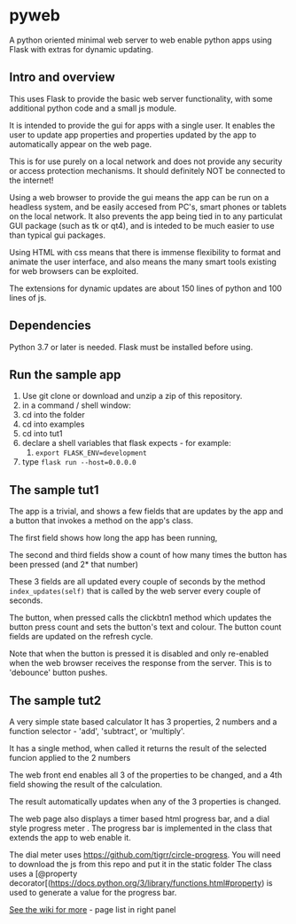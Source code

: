 # pyweb
A python oriented minimal web server to web enable python apps using Flask with extras for dynamic updating.

## Intro and overview
This uses Flask to provide the basic web server functionality, with some additional python code and a small js module.

It is intended to provide the gui for apps with a single user. It enables the user to update app properties and properties updated by the app
to automatically appear on the web page.

This is for use purely on a local network and does not provide any security or access protection mechanisms. It should definitely NOT be
connected to the internet!

Using a web browser to provide the gui means the app can be run on a headless system, and be easily accesed from PC's, smart phones or tablets
on the local network. It also prevents the app being tied in to any particulat GUI package (such as tk or qt4), and is inteded to be much easier
to use than typical gui packages.

Using HTML with css means that there is immense flexibility to format and animate the user interface, and also means the many smart tools existing
for web browsers can be exploited.

The extensions for dynamic updates are about 150 lines of python and 100 lines of js.

## Dependencies
Python 3.7 or later is needed. Flask must be installed before using.

## Run the sample app
1. Use git clone or download and unzip a zip of this repository.
1. in a command / shell window:
1. cd into the folder
1. cd into examples
1. cd into tut1
1. declare a shell variables that flask expects - for example:
   1. `export FLASK_ENV=development`
1. type `flask run --host=0.0.0.0`

## The sample tut1
The app is a trivial, and shows a few fields that are updates by the app and a button that invokes a method on the app's class.

The first field shows how long the app has been running,

The second and third fields show a count of how many times the button has been pressed (and 2* that number)

These 3 fields are all updated every couple of seconds by the method `index_updates(self)` that is called by the web server every couple of seconds.

The button, when pressed calls the clickbtn1 method which updates the button press count and sets the button's text and colour. The button count fields
are updated on the refresh cycle.

Note that when the button is pressed it is disabled and only re-enabled when the web browser receives the response from the server. This is to 'debounce'
button pushes.

## The sample tut2
A very simple state based calculator
It has 3 properties, 2 numbers and a function selector - 'add', 'subtract', or 'multiply'.

It has a single method, when called it returns the result of the selected funcion applied to the 2 numbers

The web front end enables all 3 of the properties to be changed, and a 4th field showing the result of the calculation.

The result automatically updates when any of the 3 properties is changed.

The web page also displays a timer based html progress bar, and a dial style progress meter . The progress bar is implemented in the class that extends the app to web enable it.

The dial meter uses https://github.com/tigrr/circle-progress. You will need to download the js from this repo and put it in the static folder
The class uses a [@property decorator[(https://docs.python.org/3/library/functions.html#property) is used to generate a value for the progress bar.

[See the wiki for more](https://github.com/pootle/pyweb/wiki) - page list in right panel
